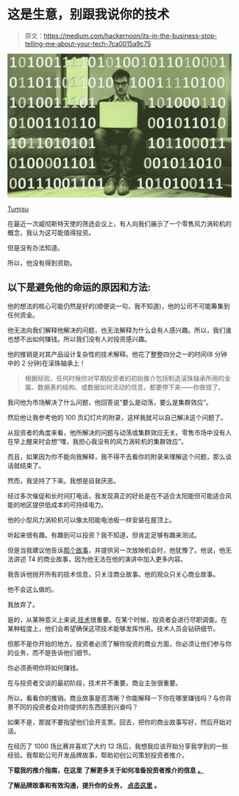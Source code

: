 # 这是生意，别跟我说你的技术

> 原文：<https://medium.com/hackernoon/its-in-the-business-stop-telling-me-about-your-tech-7ca0015a9c75>

![](img/333eaf7b9e7cd58d53ac0053eb98cbcf.png)

[Tumisu](https://pixabay.com/en/users/Tumisu-148124/)

在最近一次威彻斯特天使的筛选会议上，有人向我们展示了一个零售风力涡轮机的概念，我认为这可能值得投资。

但是没有办法知道。

所以，他没有得到资助。

## 以下是避免他的命运的原因和方法:

他的想法的核心可能仍然是好的(顺便说一句，我不知道)，他的公司不可能筹集到任何资金。

他无法向我们解释他解决的问题，也无法解释为什么会有人感兴趣。所以，我们谁也想不出如何赚钱。所以我们没有人对投资感兴趣。

他的推销是对其产品设计复杂性的技术解释。他花了整整四分之一的时间(8 分钟中的 2 分钟)在滚珠轴承上！

> 根据经验，任何时候你对早期投资者的初始推介包括制造滚珠轴承所用的金属、数据表的结构、或数据如何流动的信息，都要停下来——你做错了。

我问他为市场解决了什么问题，他回答说“要么是动荡，要么是集群效应”。

然后他让我参考他的 100 页幻灯片的附录，这样我就可以自己解决这个问题了。

从投资者的角度来看，他所解决的问题与动荡或集群效应无关。零售市场中没有人在早上醒来时会想“嘿，我担心我没有的风力涡轮机的集群效应”。

而且，如果因为你不能向我解释，我不得不去看你的附录来理解这个问题，那么谈话就结束了。

然而，我坚持了下来。我想是自我厌恶。

经过多次催促和长时间打电话，我发现真正的好处是在不适合太阳能但可能适合风能的地区提供低成本的可持续电力。

他的小型风力涡轮机可以像太阳能电池板一样安装在屋顶上。

听起来很有趣。有趣到可以投资？我不知道，但肯定足够有趣来测试。

但是当我建议他告诉[那个故事](https://engagenow.biz/blog/2018/1/25/a-story-is)，并提供另一次放映机会时，他犹豫了。他说，他无法讲述 T4 的商业故事，因为他无法在他的演讲中加入更多内容。

我告诉他抛开所有的技术信息，只关注商业故事。他的观众只关心商业故事。

他不会这么做的。

我放弃了。

是的，从某种意义上来说,[技术](https://hackernoon.com/tagged/technology)很重要。在某个时候，投资者会进行尽职调查。在某种程度上，他们会希望确保这项技术能够发挥作用。技术人员会钻研细节。

但那不是你开始的地方。投资者必须了解你投资的商业方面，你必须让他们参与你的业务，而不是告诉他们细节。

你必须表明你将如何赚钱。

在与投资者交谈的最初阶段，技术并不重要。商业主张很重要。

所以，看看你的推销。商业故事是否清晰？你能解释一下你在哪里赚钱吗？与你背景不同的投资者会对你提供的东西感到兴奋吗？

如果不是，那就不要指望他们会开支票。回去，把你的商业故事写好，然后开始对话。

在经历了 1000 场比赛并喜欢了大约 12 场后，我想我应该开始分享我学到的一些经验。我帮助公司开发品牌故事，帮助初创公司策划投资者推介。

**下载我的推介指南，在这里** **了解更多关于如何准备投资者推介的信息** [**。**](https://engagenow.biz/prep-for-the-angels)

**了解品牌故事和有效沟通，提升你的业务，** [**点击这里**](http://engagenow.biz) **。**